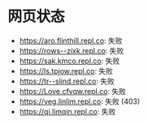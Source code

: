 # 网页状态
- https://aro.flinthill.repl.co: 失败
- https://rows--zixk.repl.co: 失败
- https://sak.kmco.repl.co: 失败
- https://ls.tpjow.repl.co: 失败
- https://tr--slind.repl.co: 失败
- https://Love.cfvqw.repl.co: 失败
- https://veg.linlim.repl.co: 失败 (403)
- https://qi.limqin.repl.co: 失败
